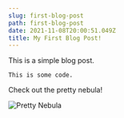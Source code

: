 ```yaml
---
slug: first-blog-post
path: first-blog-post
date: 2021-11-08T20:00:51.049Z
title: My First Blog Post!
---
```

This is a simple blog post.

`This is some code.`

Check out the pretty nebula!

![Pretty Nebula](/assets/hs-2021-veil-nebula.jpeg "A Pretty Nebula")
